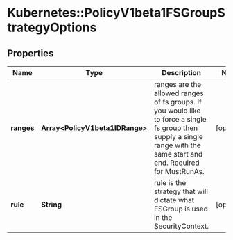 # Kubernetes::PolicyV1beta1FSGroupStrategyOptions

## Properties
Name | Type | Description | Notes
------------ | ------------- | ------------- | -------------
**ranges** | [**Array&lt;PolicyV1beta1IDRange&gt;**](PolicyV1beta1IDRange.md) | ranges are the allowed ranges of fs groups.  If you would like to force a single fs group then supply a single range with the same start and end. Required for MustRunAs. | [optional] 
**rule** | **String** | rule is the strategy that will dictate what FSGroup is used in the SecurityContext. | [optional] 



